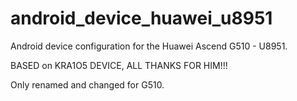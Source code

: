 android_device_huawei_u8951
===========================

Android device configuration for the Huawei Ascend G510 - U8951.

BASED on KRA1O5 DEVICE, ALL THANKS FOR HIM!!!

Only renamed and changed for G510.
